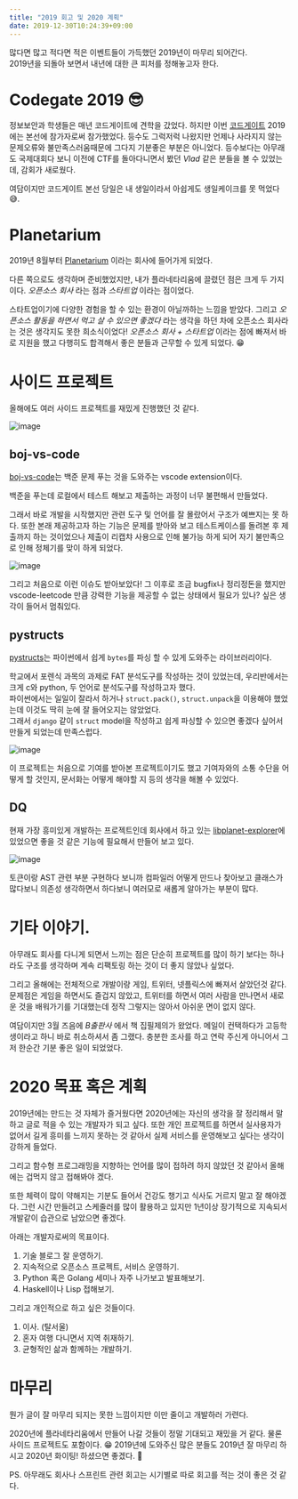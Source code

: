 ```yaml
---
title: "2019 회고 및 2020 계획"
date: 2019-12-30T10:24:39+09:00
---
```


많다면 많고 적다면 적은 이벤트들이 가득했던 2019년이 마무리 되어간다.  
2019년을 되돌아 보면서 내년에 대한 큰 피처를 정해놓고자 한다.


# Codegate 2019 😎

정보보안과 학생들은 매년 코드게이트에 견학을 갔었다. 하지만 이번 [코드게이트] 2019에는 본선에 참가자로써 참가했었다. 등수도 그럭저럭 나왔지만 언제나 사라지지 않는 문제오류와 불만족스러움때문에 그다지 기분좋은 부분은 아니었다. 등수보다는 아무래도 국제대회다 보니 이전에 CTF를 돌아다니면서 봤던 *Vlad* 같은 분들을 볼 수 있었는데, 감회가 새로웠다.

여담이지만 코드게이트 본선 당일은 내 생일이라서 아쉽게도 생일케이크를 못 먹었다 😅.

[코드게이트]: http://codegate.org/


# Planetarium

2019년 8월부터 [Planetarium] 이라는 회사에 들어가게 되었다.

다른 쪽으로도 생각하며 준비했었지만, 내가 플라네타리움에 끌렸던 점은 크게 두 가지 이다. *오픈소스 회사* 라는 점과 *스타트업* 이라는 점이었다.

스타트업이기에 다양한 경험을 할 수 있는 환경이 아닐까하는 느낌을 받았다. 그리고 *오픈소스 활동을 하면서 먹고 살 수 있으면 좋겠다* 라는 생각을 하던 차에 오픈소스 회사라는 것은 생각지도 못한 희소식이었다! *오픈소스 회사 + 스타트업* 이라는 점에 빠져서 바로 지원을 했고 다행히도 합격해서 좋은 분들과 근무할 수 있게 되었다. 😁

[Planetarium]: https://planetariumhq.com/


# 사이드 프로젝트

올해에도 여러 사이드 프로젝트를 재밌게 진행했던 것 같다.

![image](https://user-images.githubusercontent.com/26626194/71622298-1a483b00-2c18-11ea-94b6-70b8c1c69fd3.png)


## boj-vs-code

[boj-vs-code]는 백준 문제 푸는 것을 도와주는 vscode extension이다.  

백준을 푸는데 로컬에서 테스트 해보고 제출하는 과정이 너무 불편해서 만들었다.

그래서 바로 개발을 시작했지만 관련 도구 및 언어를 잘 몰랐어서 구조가 예쁘지는 못 하다. 또한 본래 제공하고자 하는 기능은 문제를 받아와 보고 테스트케이스를 돌려본 후 제출까지 하는 것이었으나 제출이 리캡챠 사용으로 인해 불가능 하게 되어 자기 불만족으로 인해 정체기를 맞이 하게 되었다.

![image](https://user-images.githubusercontent.com/26626194/71613347-52845500-2be9-11ea-97dd-b2af6112d789.png)

그리고 처음으로 이런 이슈도 받아보았다! 그 이후로 조금 bugfix나 정리정돈을 했지만 vscode-leetcode 만큼 강력한 기능을 제공할 수 없는 상태에서 필요가 있나? 싶은 생각이 들어서 멈춰있다.

[boj-vs-code]: https://bojvscode.app/


## pystructs

[pystructs]는 파이썬에서 쉽게 `bytes`를 파싱 할 수 있게 도와주는 라이브러리이다.

학교에서 포렌식 과목의 과제로 FAT 분석도구를 작성하는 것이 있었는데, 우리반에서는 크게 c와 python, 두 언어로 분석도구를 작성하고자 했다.  
파이썬에서는 일일이 잘라서 하거나 `struct.pack()`, `struct.unpack`을 이용해야 했었는데 이것도 딱히 눈에 잘 들어오지는 않았었다.  
그래서 `django` 같이 `struct` model을 작성하고 쉽게 파싱할 수 있으면 좋겠다 싶어서 만들게 되었는데 만족스럽다.

![image](https://user-images.githubusercontent.com/26626194/71623494-744cfe80-2c20-11ea-99e9-ab664507044c.png)

이 프로젝트는 처음으로 기여를 받아본 프로젝트이기도 했고 기여자와의 소통 수단을 어떻게 할 것인지, 문서화는 어떻게 해야할 지 등의 생각을 해볼 수 있었다.

[pystructs]: https://github.com/moreal/pystructs


## DQ

현재 가장 흥미있게 개발하는 프로젝트인데 회사에서 하고 있는 [libplanet-explorer]에 있었으면 좋을 것 같은 기능에 필요해서 만들어 보고 있다.

![image](https://user-images.githubusercontent.com/26626194/71623531-9fcfe900-2c20-11ea-8b14-f162a07a1067.png)

토큰이랑 AST 관련 부분 구현하다 보니까 컴파일러 어떻게 만드나 찾아보고 클래스가 많다보니 의존성 생각하면서 하다보니 여러모로 새롭게 알아가는 부분이 많다.

[libplanet-explorer]: https://github.com/planetarium/libplanet-explorer


# 기타 이야기.

아무래도 회사를 다니게 되면서 느끼는 점은 단순히 프로젝트를 많이 하기 보다는 하나라도 구조를 생각하며 계속 리팩토링 하는 것이 더 좋지 않았나 싶었다.

그리고 올해에는 전체적으로 개발이랑 게임, 트위터, 넷플릭스에 빠져서 살았던것 같다. 문제점은 게임을 하면서도 즐겁지 않았고, 트위터를 하면서 여러 사람을 만나면서 새로운 것을 배워가기를 기대했는데 정작 그렇지는 않아서 아쉬운 면이 없지 않다.

여담이지만 3월 즈음에 *B출판사* 에서 책 집필제의가 왔었다. 메일이 컨택하다가 고등학생이라고 하니 바로 취소하셔서 좀 그랬다. 충분한 조사를 하고 연락 주신게 아니어서 그저 한순간 기분 좋은 일이 되었었다.


# 2020 목표 혹은 계획

2019년에는 만드는 것 자체가 즐거웠다면 2020년에는 자신의 생각을 잘 정리해서 말하고 글로 적을 수 있는 개발자가 되고 싶다. 또한 개인 프로젝트를 하면서 실사용자가 없어서 길게 흥미를 느끼지 못하는 것 같아서 실제 서비스를 운영해보고 싶다는 생각이 강하게 들었다.

그리고 함수형 프로그래밍을 지향하는 언어를 많이 접하려 하지 않았던 것 같아서 올해에는 겁먹지 않고 접해봐야 겠다.

또한 체력이 많이 약해지는 기분도 들어서 건강도 챙기고 식사도 거르지 말고 잘 해야겠다. 그런 시간 만들려고 스케줄러를 많이 활용하고 있지만 1년이상 장기적으로 지속되서 개발같이 습관으로 남았으면 좋겠다.

아래는 개발자로써의 목표이다.

1. 기술 블로그 잘 운영하기.
2. 지속적으로 오픈소스 프로젝트, 서비스 운영하기.
3. Python 혹은 Golang 세미나 자주 나가보고 발표해보기.
4. Haskell이나 Lisp 접해보기.

그리고 개인적으로 하고 싶은 것들이다.

1. 이사. (탈서울)
2. 혼자 여행 다니면서 지역 취재하기.
3. 균형적인 삶과 함께하는 개발하기.

# 마무리

뭔가 글이 잘 마무리 되지는 못한 느낌이지만 이만 줄이고 개발하러 가련다.

2020년에 플라네타리움에서 만들어 나갈 것들이 정말 기대되고 재밌을 거 같다. 물론 사이드 프로젝트도 포함이다. 😁
2019년에 도와주신 많은 분들도 2019년 잘 마무리 하시고 2020년 화이팅! 하셨으면 좋겠다. 🧐

PS. 아무래도 회사나 스프린트 관련 회고는 시기별로 따로 회고를 적는 것이 좋은 것 같다.
